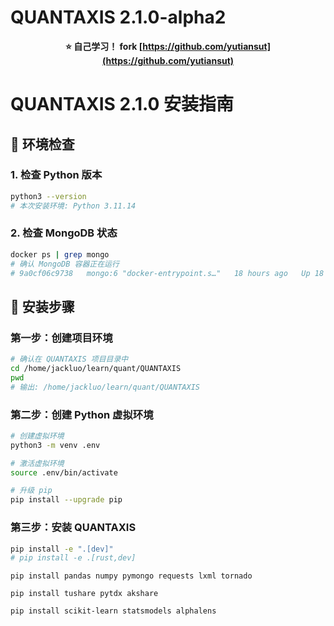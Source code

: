# QUANTAXIS 2.1.0-alpha2

<div align="center">

**⭐ 自己学习！ fork [https://github.com/yutiansut](https://github.com/yutiansut)**

</div>

# QUANTAXIS 2.1.0 安装指南

## 🔧 环境检查

### 1. 检查 Python 版本

```bash
python3 --version
# 本次安装环境: Python 3.11.14
```

### 2. 检查 MongoDB 状态

```bash
docker ps | grep mongo
# 确认 MongoDB 容器正在运行
# 9a0cf06c9738   mongo:6 "docker-entrypoint.s…"   18 hours ago   Up 18 hours 0.0.0.0:27017->27017/tcp                                                 dev-mongo
```

## 🚀 安装步骤

### 第一步：创建项目环境

```bash
# 确认在 QUANTAXIS 项目目录中
cd /home/jackluo/learn/quant/QUANTAXIS
pwd
# 输出: /home/jackluo/learn/quant/QUANTAXIS
```

### 第二步：创建 Python 虚拟环境

```bash
# 创建虚拟环境
python3 -m venv .env

# 激活虚拟环境
source .env/bin/activate

# 升级 pip
pip install --upgrade pip
```

### 第三步：安装 QUANTAXIS
```bash
pip install -e ".[dev]"
# pip install -e .[rust,dev]
```

```
pip install pandas numpy pymongo requests lxml tornado

pip install tushare pytdx akshare

pip install scikit-learn statsmodels alphalens

```